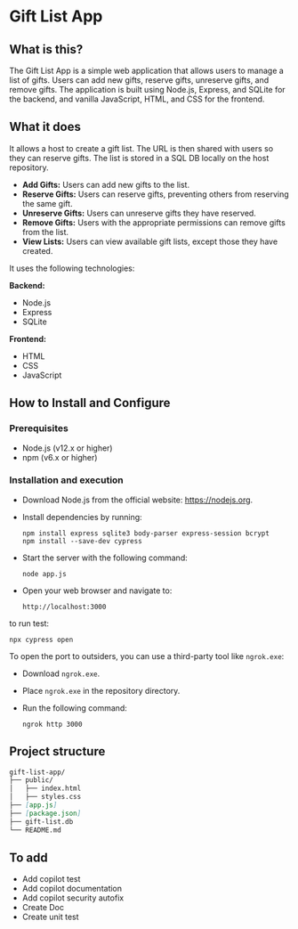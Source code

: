 # Gift List App

## What is this?

The Gift List App is a simple web application that allows users to manage a list of gifts. Users can add new gifts, reserve gifts, unreserve gifts, and remove gifts. The application is built using Node.js, Express, and SQLite for the backend, and vanilla JavaScript, HTML, and CSS for the frontend.

## What it does

It allows a host to create a gift list. The URL is then shared with users so they can reserve gifts. The list is stored in a SQL DB locally on the host repository.

- **Add Gifts:** Users can add new gifts to the list.
- **Reserve Gifts:** Users can reserve gifts, preventing others from reserving the same gift.
- **Unreserve Gifts:** Users can unreserve gifts they have reserved.
- **Remove Gifts:** Users with the appropriate permissions can remove gifts from the list.
- **View Lists:** Users can view available gift lists, except those they have created.

It uses the following technologies:

**Backend:**
- Node.js
- Express
- SQLite

**Frontend:**
- HTML
- CSS
- JavaScript

## How to Install and Configure

### Prerequisites

- Node.js (v12.x or higher)
- npm (v6.x or higher)

### Installation and execution

- Download Node.js from the official website: https://nodejs.org.
- Install dependencies by running:

  ```
  npm install express sqlite3 body-parser express-session bcrypt
  npm install --save-dev cypress
  ```

- Start the server with the following command:

  ```
  node app.js
  ```

- Open your web browser and navigate to:

  ```
  http://localhost:3000
  ```

to run test:
  ```
  npx cypress open
  ```

To open the port to outsiders, you can use a third-party tool like `ngrok.exe`:

- Download `ngrok.exe`.
- Place `ngrok.exe` in the repository directory.
- Run the following command:

  ```
  ngrok http 3000
  ```

## Project structure

```markdown
gift-list-app/
├── public/
│   ├── index.html
│   ├── styles.css
├── [app.js]
├── [package.json]
├── gift-list.db
└── README.md
```

## To add
- Add copilot test
- Add copilot documentation
- Add copilot security autofix
- Create Doc
- Create unit test